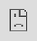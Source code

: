 <iframe src="https://pavly-gerges.github.io/pavly-gerges/lib/header.html" allowfullscreen width="100%" height="100%" style="border: none; position: fixed; top: 0; left: 0; width: 100%; height: 100%; overflow: hidden; margin: 0; padding: 0;">
</iframe>

<iframe src="https://pavly-gerges.github.io/pavly-gerges/index.html" allowfullscreen width="100%" height="100%" style="border: none; position: center; width: 100%; height: 100%; overflow: hidden; margin: 0; padding: 0;">
</iframe>

<iframe src="https://pavly-gerges.github.io/pavly-gerges/lib/footer.html" allowfullscreen width="100%" height="100%" style="border: none; width: 100%; height: 100%; overflow: hidden; margin: 0; padding: 0;">

</iframe>

